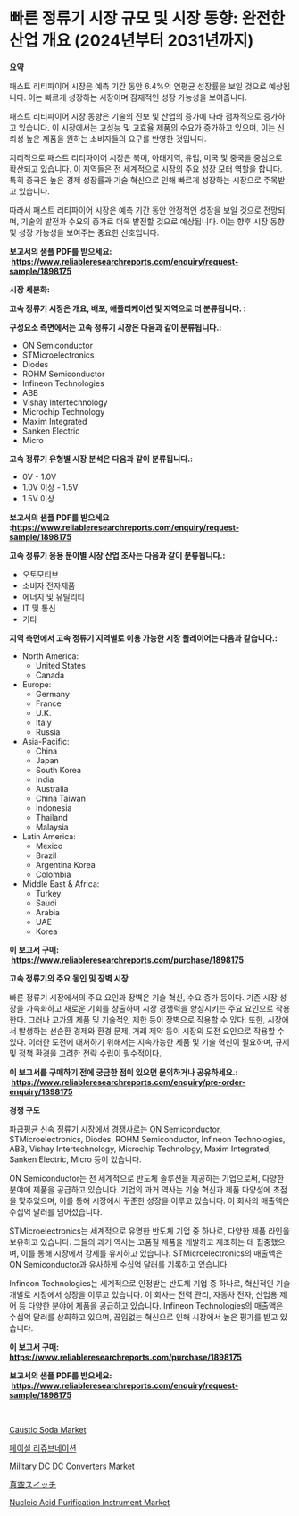 <p><h1>빠른 정류기 시장 규모 및 시장 동향: 완전한 산업 개요 (2024년부터 2031년까지)</h1></p><p><strong>요약</strong></p>
<p><p>패스트 리티파이어 시장은 예측 기간 동안 6.4%의 연평균 성장률을 보일 것으로 예상됩니다. 이는 빠르게 성장하는 시장이며 잠재적인 성장 가능성을 보여줍니다.</p><p>패스트 리티파이어 시장 동향은 기술의 진보 및 산업의 증가에 따라 점차적으로 증가하고 있습니다. 이 시장에서는 고성능 및 고효율 제품의 수요가 증가하고 있으며, 이는 신뢰성 높은 제품을 원하는 소비자들의 요구를 반영한 것입니다.</p><p>지리적으로 패스트 리티파이어 시장은 북미, 아태지역, 유럽, 미국 및 중국을 중심으로 확산되고 있습니다. 이 지역들은 전 세계적으로 시장의 주요 성장 모터 역할을 합니다. 특히 중국은 높은 경제 성장률과 기술 혁신으로 인해 빠르게 성장하는 시장으로 주목받고 있습니다.</p><p>따라서 패스트 리티파이어 시장은 예측 기간 동안 안정적인 성장을 보일 것으로 전망되며, 기술의 발전과 수요의 증가로 더욱 발전할 것으로 예상됩니다. 이는 향후 시장 동향 및 성장 가능성을 보여주는 중요한 신호입니다.</p></p>
<p><strong>보고서의 샘플 PDF를 받으세요: &nbsp;<a href="https://www.reliableresearchreports.com/enquiry/request-sample/1898175">https://www.reliableresearchreports.com/enquiry/request-sample/1898175</a></strong></p>
<p><strong>시장 세분화:</strong></p>
<p><strong> 고속 정류기 시장은 개요, 배포, 애플리케이션 및 지역으로 더 분류됩니다. :</strong></p>
<p><strong>구성요소 측면에서는 고속 정류기 시장은 다음과 같이 분류됩니다.:</strong></p>
<p><ul><li>ON Semiconductor</li><li>STMicroelectronics</li><li>Diodes</li><li>ROHM Semiconductor</li><li>Infineon Technologies</li><li>ABB</li><li>Vishay Intertechnology</li><li>Microchip Technology</li><li>Maxim Integrated</li><li>Sanken Electric</li><li>Micro</li></ul></p>
<p><strong> 고속 정류기 유형별 시장 분석은 다음과 같이 분류됩니다.:</strong></p>
<p><ul><li>0V - 1.0V</li><li>1.0V 이상 - 1.5V</li><li>1.5V 이상</li></ul></p>
<p><strong>보고서의 샘플 PDF를 받으세요 :<a href="https://www.reliableresearchreports.com/enquiry/request-sample/1898175">https://www.reliableresearchreports.com/enquiry/request-sample/1898175</a></strong></p>
<p><strong> 고속 정류기 응용 분야별 시장 산업 조사는 다음과 같이 분류됩니다.:</strong></p>
<p><ul><li>오토모티브</li><li>소비자 전자제품</li><li>에너지 및 유틸리티</li><li>IT 및 통신</li><li>기타</li></ul></p>
<p><strong>지역 측면에서 고속 정류기 지역별로 이용 가능한 시장 플레이어는 다음과 같습니다.:</strong></p>
<p><ul>
    <li>
        North America:
        <ul>
            <li>United States</li>
            <li>Canada</li>
        </ul>
    </li>
    <li>
        Europe:
        <ul>
            <li>Germany</li>
            <li>France</li>
            <li>U.K.</li>
            <li>Italy</li>
            <li>Russia</li>
        </ul>
    </li>
    <li>
        Asia-Pacific:
        <ul>
            <li>China</li>
            <li>Japan</li>
            <li>South Korea</li>
            <li>India</li>
            <li>Australia</li>
            <li>China Taiwan</li>
            <li>Indonesia</li>
            <li>Thailand</li>
            <li>Malaysia</li>
        </ul>
    </li>
    <li>
        Latin America:
        <ul>
            <li>Mexico</li>
            <li>Brazil</li>
            <li>Argentina Korea</li>
            <li>Colombia</li>
        </ul>
    </li>
    <li>
        Middle East & Africa:
        <ul>
            <li>Turkey</li>
            <li>Saudi</li>
            <li>Arabia</li>
            <li>UAE</li>
            <li>Korea</li>
        </ul>
    </li>
    </ul></p>
<p><strong>이 보고서 구매: &nbsp;<a href="https://www.reliableresearchreports.com/purchase/1898175">https://www.reliableresearchreports.com/purchase/1898175</a></strong></p>
<p><strong>고속 정류기의 주요 동인 및 장벽 시장</strong></p>
<p><p>빠른 정류기 시장에서의 주요 요인과 장벽은 기술 혁신, 수요 증가 등이다. 기존 시장 성장을 가속화하고 새로운 기회를 창출하며 시장 경쟁력을 향상시키는 주요 요인으로 작용한다. 그러나 고가의 제품 및 기술적인 제한 등이 장벽으로 작용할 수 있다. 또한, 시장에서 발생하는 선순환 경제와 환경 문제, 거래 제약 등이 시장의 도전 요인으로 작용할 수 있다. 이러한 도전에 대처하기 위해서는 지속가능한 제품 및 기술 혁신이 필요하며, 규제 및 정책 환경을 고려한 전략 수립이 필수적이다.</p></p>
<p><strong>이 보고서를 구매하기 전에 궁금한 점이 있으면 문의하거나 공유하세요.: &nbsp;<a href="https://www.reliableresearchreports.com/enquiry/pre-order-enquiry/1898175">https://www.reliableresearchreports.com/enquiry/pre-order-enquiry/1898175</a></strong></p>
<p><strong>경쟁 구도</strong></p>
<p><p>파급평균 신속 정류기 시장에서 경쟁사로는 ON Semiconductor, STMicroelectronics, Diodes, ROHM Semiconductor, Infineon Technologies, ABB, Vishay Intertechnology, Microchip Technology, Maxim Integrated, Sanken Electric, Micro 등이 있습니다.</p><p>ON Semiconductor는 전 세계적으로 반도체 솔루션을 제공하는 기업으로써, 다양한 분야에 제품을 공급하고 있습니다. 기업의 과거 역사는 기술 혁신과 제품 다양성에 초점을 맞추었으며, 이를 통해 시장에서 꾸준한 성장을 이루고 있습니다. 이 회사의 매출액은 수십억 달러를 넘어섰습니다.</p><p>STMicroelectronics는 세계적으로 유명한 반도체 기업 중 하나로, 다양한 제품 라인을 보유하고 있습니다. 그들의 과거 역사는 고품질 제품을 개발하고 제조하는 데 집중했으며, 이를 통해 시장에서 강세를 유지하고 있습니다. STMicroelectronics의 매출액은 ON Semiconductor과 유사하게 수십억 달러를 기록하고 있습니다.</p><p>Infineon Technologies는 세계적으로 인정받는 반도체 기업 중 하나로, 혁신적인 기술 개발로 시장에서 성장을 이루고 있습니다. 이 회사는 전력 관리, 자동차 전자, 산업용 제어 등 다양한 분야에 제품을 공급하고 있습니다. Infineon Technologies의 매출액은 수십억 달러를 상회하고 있으며, 끊임없는 혁신으로 인해 시장에서 높은 평가를 받고 있습니다.</p></p>
<p><strong>이 보고서 구매: &nbsp; <a href="https://www.reliableresearchreports.com/purchase/1898175">https://www.reliableresearchreports.com/purchase/1898175</a></strong></p>
<p><strong>보고서의 샘플 PDF를 받으세요: &nbsp;<a href="https://www.reliableresearchreports.com/enquiry/request-sample/1898175">https://www.reliableresearchreports.com/enquiry/request-sample/1898175</a></strong><strong></strong></p>
<p>&nbsp;</p>
<p><p><a href="https://github.com/bmorecock/Market-Research-Report-List-2/blob/main/caustic-soda-market.md">Caustic Soda Market</a></p><p><a href="https://github.com/crfsywufhm81415/Market-Research-Report-List-1/blob/main/2690667194064.md">페이셜 리쥬브네이션</a></p><p><a href="https://view.publitas.com/reportprime-1/military-dc-dc-converters-market-a-comprehensive-report-of-its-market-share-growth-trends-2024-2031/">Military DC DC Converters Market</a></p><p><a href="https://github.com/cnnriuez22368/Market-Research-Report-List-1/blob/main/4519027194341.md">真空スイッチ</a></p><p><a href="https://issuu.com/reportprime-2/docs/nucleic-acid-purification-instrument-market-size-2">Nucleic Acid Purification Instrument Market</a></p></p>